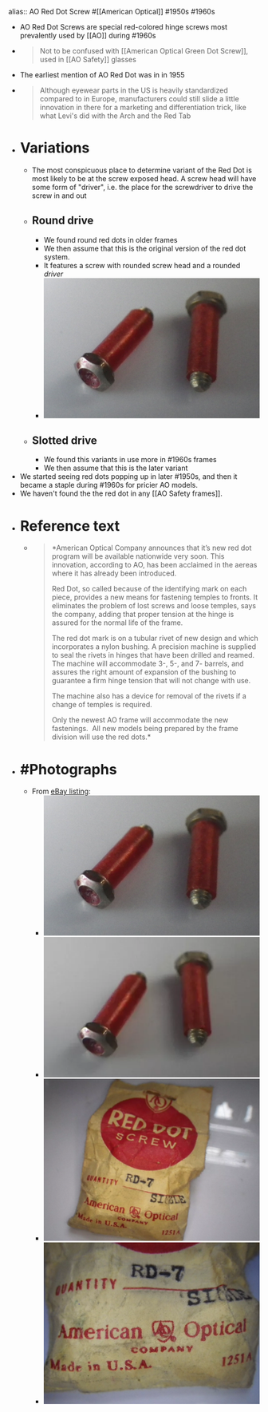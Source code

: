 alias:: AO Red Dot Screw
#[[American Optical]] #1950s #1960s

- AO Red Dot Screws are special red-colored hinge screws most prevalently used by [[AO]] during #1960s
- > Not to be confused with [[American Optical Green Dot Screw]], used in [[AO Safety]] glasses
- The earliest mention of AO Red Dot was in in 1955
- > Although eyewear parts in the US is heavily standardized compared to in Europe, manufacturers could still slide a little innovation in there for a marketing and differentiation trick, like what Levi's did with the Arch and the Red Tab
- # Variations
	- The most conspicuous place to determine variant of the Red Dot is most likely to be at the screw exposed head. A screw head will have some form of "driver", i.e. the place for the screwdriver to drive the screw in and out
	- ## Round drive
		- We found round red dots in older frames
		- We then assume that this is the original version of the red dot system.
		- It features a screw with rounded screw head and a rounded *driver*
		- ![ao_red_dot.jpg](../assets/ao_red_dot_1744285071922_0.jpg)
	- ## Slotted drive
		- We found this variants in use more in #1960s frames
		- We then assume that this is the later variant
- We started seeing red dots popping up in later #1950s, and then it became a staple during #1960s for pricier AO models.
- We haven't found the the red dot in any [[AO Safety frames]].
- # Reference text
	- > *American Optical Company announces that it’s new red dot program will be available nationwide very soon. This innovation, according to AO, has been acclaimed in the aereas where it has already been introduced.
	  >
	  > Red Dot, so called because of the identifying mark on each piece, provides a new means for fastening temples to fronts. It eliminates the problem of lost screws and loose temples, says the company, adding that proper tension at the hinge is assured for the normal life of the frame.
	  >
	  > The red dot mark is on a tubular rivet of new design and which incorporates a nylon bushing. A precision machine is supplied to seal the rivets in hinges that have been drilled and reamed. The machine will accommodate 3-, 5-, and 7- barrels, and assures the right amount of expansion of the bushing to guarantee a firm hinge tension that will not change with use.
	  >
	  > The machine also has a device for removal of the rivets if a change of temples is required.
	  >
	  > Only the newest AO frame will accommodate the new fastenings.  All new models being prepared by the frame division will use the red dots.*
- # #Photographs
	- From [eBay listing](https://www.ebay.com/itm/281975157212):
		- ![ao_red_dot.jpg](../assets/ao_red_dot_1744285071922_0.jpg)
		- ![ao_red_dot_close.webp](../assets/ao_red_dot_close_1744285126668_0.webp)
		- ![ao_red_dot_bag.webp](../assets/ao_red_dot_bag_1744285109890_0.webp)
		- ![ao_red_dot_bag_close.webp](../assets/ao_red_dot_bag_close_1744285118463_0.webp)